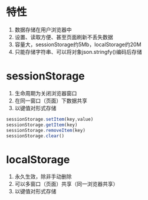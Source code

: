 # 特性
1. 数据存储在用户浏览器中
2. 设置、读取方便、甚至页面刷新不丢失数据
3. 容量大，sessionStorage约5Mb，localStorage约20M
4. 只能存储字符串、可以将对象json.stringfy()编码后存储
# sessionStorage
1. 生命周期为关闭浏览器窗口
2. 在同一窗口（页面）下数据共享
3. 以键值对形式存储
```js
sessionStorage.setItem(key,value)
sessionStorage.getItem(key)
sessionStorage.removeItem(key)
sessionStorage.clear()
```
# localStorage
1. 永久生效，除非手动删除
2. 可以多窗口（页面）共享（同一浏览器共享）
3. 以键值对形式存储
